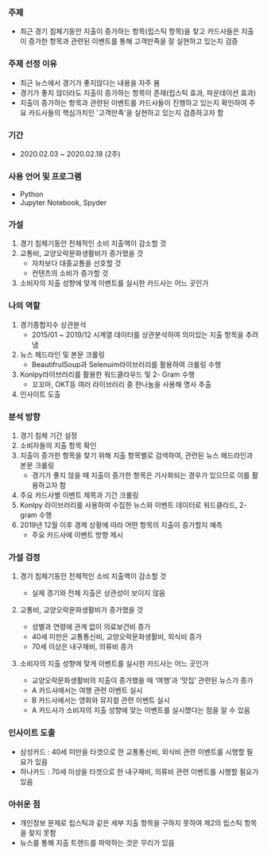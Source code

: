 ### 주제
- 최근 경기 침체기동안 지출이 증가하는 항목(립스틱 항목)을 찾고 카드사들은 지출이 증가한 항목과 관련된 이벤트를 통해 고객만족을 잘 실현하고 있는지 검증


### 주제 선정 이유
- 최근 뉴스에서 경기가 좋지않다는 내용을 자주 봄
- 경기가 좋지 않더라도 지출이 증가하는 항목이 존재(립스틱 효과, 파운데이션 효과)
- 지출이 증가하는 항목과 관련된 이벤트를 카드사들이 진행하고 있는지 확인하여 주요 카드사들의 핵심가치인 '고객만족'을 실현하고 있는지 검증하고자 함

### 기간
- 2020.02.03 ~ 2020.02.18 (2주)

### 사용 언어 및 프로그램
- Python
- Jupyter Notebook, Spyder

### 가설
1. 경기 침체기동안 전체적인 소비 지출액이 감소할 것
2. 교통비, 교양오락문화생활비가 증가했을 것
    - 자차보다 대중교통을 선호할 것
    - 컨텐츠의 소비가 증가할 것
3. 소비자의 지출 성향에 맞게 이벤트를 실시한 카드사는 어느 곳인가


### 나의 역할
1. 경기종합지수 상관분석
   - 2015/01 ~ 2019/12 시계열 데이터를 상관분석하여 의미있는 지출 항목을 추려냄
2. 뉴스 헤드라인 및 본문 크롤링
   - BeautifrulSoup과 Selenuim라이브러리를 활용하여 크롤링 수행
3. Konlpy라이브러리를 활용한 워드클라우드 및 2- Gram 수행
   - 꼬꼬마, OKT등 여러 라이브러리 중 한나눔을 사용해 명사 추출
4. 인사이트 도출

### 분석 방향
1. 경기 침체 기간 설정
2. 소비자들의 지출 항목 확인
3. 지출이 증가한 항목을 찾기 위해 지출 항목별로 검색하여, 관련된 뉴스 헤드라인과 본문 크롤링
    - 경기가 좋지 않을 때 지출이 증가한 항목은 기사화되는 경우가 있으므로 이를 활용하고자 함
4. 주요 카드사별 이벤트 제목과 기간 크롤링
5. Konlpy 라이브러리를 사용하여 수집한 뉴스와 이벤트 데이터로 워드클라드, 2-gram 수행
6. 2019년 12월 이후 경제 상황에 따라 어떤 항목의 지출이 증가할지 예측
    - 주요 카드사에 이벤트 방향 제시


### 가설 검정 
1. 경기 침체기동안 전체적인 소비 지출액이 감소할 것
    - 실제 경기와 전체 지출은 상관성이 보이지 않음
  
2. 교통비, 교양오락문화생활비가 증가했을 것

    - 성별과 연령에 관계 없이 의료보건비 증가
    - 40세 미만은 교통통신비, 교양오락문화생활비, 외식비 증가
    - 70세 이상은 내구재비, 의류비 증가

3. 소비자의 지출 성향에 맞게 이벤트를 실시한 카드사는 어느 곳인가
    - 교양오락문화생활비의 지출이 증가했을 때 ‘여행’과 ‘맛집’ 관련된 뉴스가 증가
    - A 카드사에서는 여행 관련 이벤트 실시
    - B 카드사에서는 영화와 뮤지컬 관련 이벤트 실시
    - A 카드사가 소비자의 지출 성향에 맞는 이벤트를 실시했다는 점을 알 수 있음


### 인사이트 도출
- 삼성카드 : 40세 미만을 타겟으로 한 교통통신비, 외식비 관련 이벤트를 시행할 필요가 있음
- 하나카드 : 70세 이상을 타겟으로 한 내구재비, 의류비 관련 이벤트를 시행할 필요가 있음


### 아쉬운 점
- 개인정보 문제로 립스틱과 같은 세부 지출 항목을 구하지 못하여 제2의 립스틱 항목을 찾지 못함
- 뉴스를 통해 지출 트렌드를 파악하는 것은 무리가 있음

